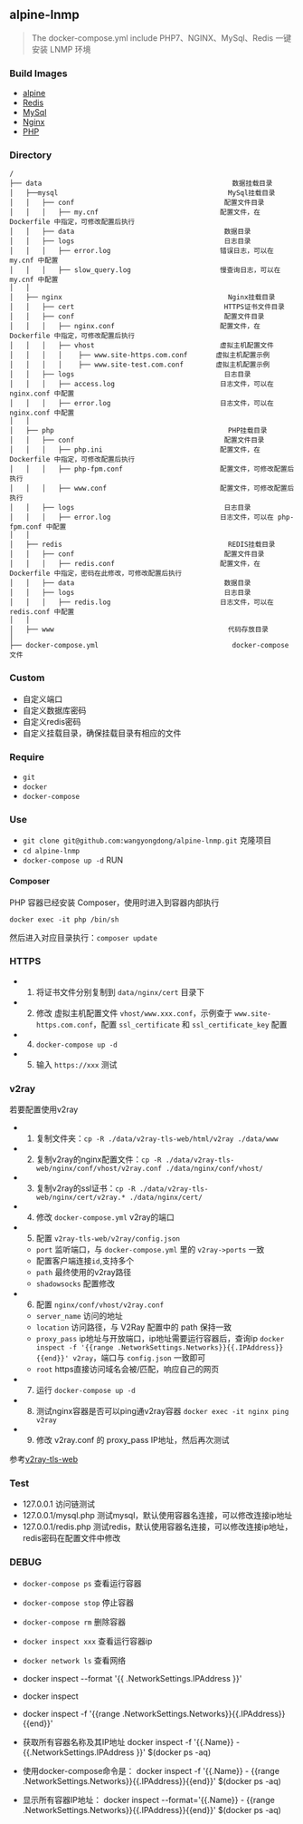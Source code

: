 ## alpine-lnmp
> The docker-compose.yml include PHP7、NGINX、MySql、Redis
> 一键安装 LNMP 环境 

### Build Images

- [alpine](https://github.com/wangyongdong/docker-alpine/tree/master/alpine)
- [Redis](https://github.com/wangyongdong/docker-alpine/tree/master/Redis)
- [MySql](https://github.com/wangyongdong/docker-alpine/tree/master/mysql)
- [Nginx](https://github.com/wangyongdong/docker-alpine/tree/master/nginx)
- [PHP](https://github.com/wangyongdong/docker-alpine/tree/master/php)


### Directory
```text
/
├── data                                               数据挂载目录
│   ├──mysql                                          MySql挂载目录
│   │   ├── conf                                     配置文件目录
│   │   │   ├── my.cnf                              配置文件，在 Dockerfile 中指定，可修改配置后执行
│   │   ├── data                                     数据目录
│   │   ├── logs                                     日志目录
│   │   │   ├── error.log                           错误日志，可以在 my.cnf 中配置
│   │   │   ├── slow_query.log                      慢查询日志，可以在 my.cnf 中配置
│   │ 
│   ├── nginx                                         Nginx挂载目录
│   │   ├── cert                                     HTTPS证书文件目录
│   │   ├── conf                                     配置文件目录
│   │   │   ├── nginx.conf                          配置文件，在 Dockerfile 中指定，可修改配置后执行
│   │   │   ├── vhost                               虚拟主机配置文件
│   │   │   │    ├── www.site-https.com.conf       虚拟主机配置示例
│   │   │   │    ├── www.site-test.com.conf        虚拟主机配置示例
│   │   ├── logs                                     日志目录
│   │   │   ├── access.log                          日志文件，可以在 nginx.conf 中配置
│   │   │   ├── error.log                           日志文件，可以在 nginx.conf 中配置
│   │ 
│   ├── php                                           PHP挂载目录
│   │   ├── conf                                     配置文件目录
│   │   │   ├── php.ini                             配置文件，在 Dockerfile 中指定，可修改配置后执行
│   │   │   ├── php-fpm.conf                        配置文件，可修改配置后执行
│   │   │   ├── www.conf                            配置文件，可修改配置后执行
│   │   ├── logs                                     日志目录
│   │   │   ├── error.log                           日志文件，可以在 php-fpm.conf 中配置
│   │   
│   ├── redis                                         REDIS挂载目录
│   │   ├── conf                                     配置文件目录
│   │   │   ├── redis.conf                          配置文件，在 Dockerfile 中指定，密码在此修改，可修改配置后执行
│   │   ├── data                                     数据目录
│   │   ├── logs                                     日志目录
│   │   │   ├── redis.log                           日志文件，可以在 redis.conf 中配置
│   │   
│   ├── www                                           代码存放目录
│
├── docker-compose.yml                                 docker-compose 文件
```

### Custom
    
- 自定义端口
- 自定义数据库密码
- 自定义redis密码
- 自定义挂载目录，确保挂载目录有相应的文件

### Require

- `git`
- `docker`
- `docker-compose`
    
### Use

- `git clone git@github.com:wangyongdong/alpine-lnmp.git` 克隆项目
- `cd alpine-lnmp`
- `docker-compose up -d` RUN

#### Composer
    
PHP 容器已经安装 Composer，使用时进入到容器内部执行

`docker exec -it php /bin/sh`

然后进入对应目录执行：`composer update`

### HTTPS
    
- 1. 将证书文件分别复制到 `data/nginx/cert` 目录下
- 2. 修改 虚拟主机配置文件 `vhost/www.xxx.conf`，示例查于 `www.site-https.com.conf`，配置 `ssl_certificate` 和 `ssl_certificate_key` 配置
- 4. `docker-compose up -d`
- 5. 输入 `https://xxx` 测试

### v2ray

若要配置使用v2ray
- 1. 复制文件夹：`cp -R ./data/v2ray-tls-web/html/v2ray ./data/www`
- 2. 复制v2ray的nginx配置文件：`cp -R ./data/v2ray-tls-web/nginx/conf/vhost/v2ray.conf ./data/nginx/conf/vhost/`
- 3. 复制v2ray的ssl证书：`cp -R ./data/v2ray-tls-web/nginx/cert/v2ray.* ./data/nginx/cert/`
- 4. 修改 `docker-compose.yml` v2ray的端口
- 5. 配置 `v2ray-tls-web/v2ray/config.json` 
    - `port` 监听端口，与 `docker-compose.yml` 里的 `v2ray->ports` 一致
    - 配置客户端连接`id`,支持多个
    - `path` 最终使用的v2ray路径
    - `shadowsocks` 配置修改
- 6. 配置 `nginx/conf/vhost/v2ray.conf` 
    - `server_name` 访问的地址
    - `location` 访问路径，与 V2Ray 配置中的 path 保持一致
    - `proxy_pass` ip地址与开放端口，ip地址需要运行容器后，查询ip `docker inspect -f '{{range .NetworkSettings.Networks}}{{.IPAddress}}{{end}}' v2ray`，端口与 `config.json` 一致即可
    - `root` https直接访问域名会被/匹配，响应自己的网页
- 7. 运行 `docker-compose up -d`
- 8. 测试nginx容器是否可以ping通v2ray容器 `docker exec -it nginx ping v2ray` 
- 9. 修改 v2ray.conf 的 proxy_pass IP地址，然后再次测试

参考[v2ray-tls-web](https://github.com/wangyongdong/v2ray-tls-web/blob/master/README.md)

### Test

- 127.0.0.1 访问链测试
- 127.0.0.1/mysql.php 测试mysql，默认使用容器名连接，可以修改连接ip地址
- 127.0.0.1/redis.php 测试redis，默认使用容器名连接，可以修改连接ip地址，redis密码在配置文件中修改
    
### DEBUG

- `docker-compose ps` 查看运行容器
- `docker-compose stop` 停止容器
- `docker-compose rm` 删除容器
- `docker inspect xxx` 查看运行容器ip
- `docker network ls` 查看网络

- docker inspect --format '{{ .NetworkSettings.IPAddress }}' <container id>
- docker inspect <container id>
- docker inspect -f '{{range .NetworkSettings.Networks}}{{.IPAddress}}{{end}}' <container id>

- 获取所有容器名称及其IP地址
docker inspect -f '{{.Name}} - {{.NetworkSettings.IPAddress }}' $(docker ps -aq)

- 使用docker-compose命令是：
docker inspect -f '{{.Name}} - {{range .NetworkSettings.Networks}}{{.IPAddress}}{{end}}' $(docker ps -aq)

- 显示所有容器IP地址：
docker inspect --format='{{.Name}} - {{range .NetworkSettings.Networks}}{{.IPAddress}}{{end}}' $(docker ps -aq)
